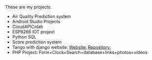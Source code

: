 These are my projects.

- Air Quality Prediction system
- Android Studio Projects
- CloudAPIColab
- ESP8266 IOT project
- Python SQL
- Score prediction system
- Tango with django website: [Website:](https://roger123.pythonanywhere.com/)
                              [Repository:](https://github.com/Interested-Guy/tango_with_django_th)
- PHP Project: Form+Clock+Search+database+links+photos+videos
